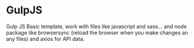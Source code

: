 # GulpJS
Gulp JS Basic template, work with files like javascript and sass... and node package like browsersync (reload the browser when you make changes an any files) and axios for API data.
